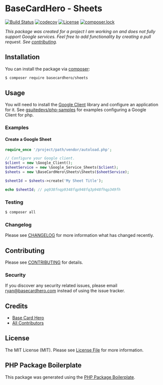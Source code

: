 # BaseCardHero - Sheets

[![Build Status](https://img.shields.io/travis/basecardhero/sheets/master.svg)](https://travis-ci.org/basecardhero/sheets)
[![codecov](https://codecov.io/gh/basecardhero/sheets/branch/master/graph/badge.svg)](https://codecov.io/gh/basecardhero/sheets)
[![License](https://poser.pugx.org/basecardhero/sheets/license)](https://packagist.org/packages/basecardhero/sheets)
[![composer.lock](https://poser.pugx.org/basecardhero/sheets/composerlock)](https://packagist.org/packages/basecardhero/sheets)

_This package was created for a project I am working on and does not fully support Google services. Feel free to add functionality by creating a pull request. See [contributing](CONTRIBUTING.md)._

## Installation

You can install the package via [composer](https://getcomposer.org/):

``` bash
$ composer require basecardhero/sheets
```

## Usage

You will need to install the [Google Client](https://github.com/googleapis/google-api-php-client) library and configure an application for it. See [gsuitedevs/php-samples](https://github.com/gsuitedevs/php-samples) for examples configuring a Google Client for php.

### Examples

#### Create a Google Sheet

``` php
require_once '/project/path/vendor/autoload.php';

// Configure your Google client.
$client = new \Google_Client();
$sheetService = new \Google_Service_Sheets($client);
$sheets = new \BaseCardHero\Sheets\Sheets($sheetService);

$sheetId = $sheets->create('My Sheet Title');

echo $sheetId; // pq938fnqp9348fqp948fq3p948fhqp349fh
```


### Testing

``` bash
$ composer all
```

### Changelog

Please see [CHANGELOG](CHANGELOG.md) for more information what has changed recently.

## Contributing

Please see [CONTRIBUTING](CONTRIBUTING.md) for details.

### Security

If you discover any security related issues, please email ryan@basecardhero.com instead of using the issue tracker.

## Credits

- [Base Card Hero](https://github.com/basecardhero)
- [All Contributors](../../contributors)

## License

The MIT License (MIT). Please see [License File](LICENSE.md) for more information.

## PHP Package Boilerplate

This package was generated using the [PHP Package Boilerplate](https://laravelpackageboilerplate.com).
